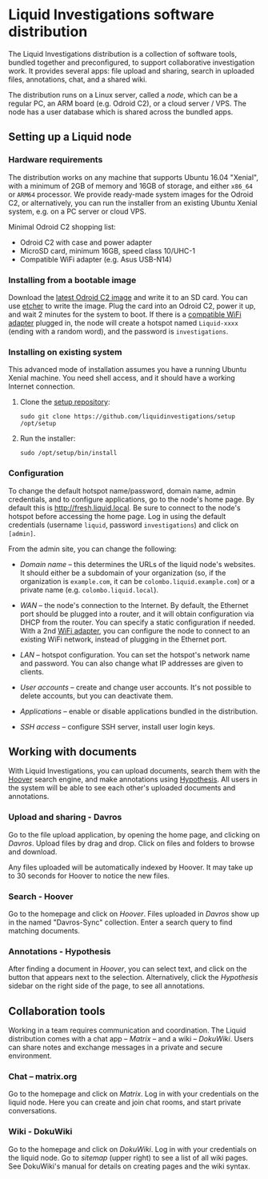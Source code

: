 # Liquid Investigations software distribution
The Liquid Investigations distribution is a collection of software tools,
bundled together and preconfigured, to support collaborative investigation
work. It provides several apps: file upload and sharing, search in uploaded
files, annotations, chat, and a shared wiki.

The distribution runs on a Linux server, called a _node_, which can be a
regular PC, an ARM board (e.g. Odroid C2), or a cloud server / VPS. The node
has a user database which is shared across the bundled apps.


## Setting up a Liquid node

### Hardware requirements
The distribution works on any machine that supports Ubuntu 16.04 "Xenial", with
a minimum of 2GB of memory and 16GB of storage, and either `x86_64` or `ARM64`
processor. We provide ready-made system images for the Odroid C2, or
alternatively, you can run the installer from an existing Ubuntu Xenial system,
e.g. on a PC server or cloud VPS.

Minimal Odroid C2 shopping list:
* Odroid C2 with case and power adapter
* MicroSD card, minimum 16GB, speed class 10/UHC-1
* Compatible WiFi adapter (e.g. Asus USB-N14)

### Installing from a bootable image
Download the [latest Odroid C2 image][latest-c2] and write it to an SD card.
You can use [etcher][] to write the image. Plug the card into an Odroid C2,
power it up, and wait 2 minutes for the system to boot. If there is a
[compatible WiFi adapter][wifi-adapters] plugged in, the node will create a
hotspot named `Liquid-xxxx` (ending with a random word), and the password is
`investigations`.

[latest-c2]: https://jenkins.liquiddemo.org/job/setup-arm64/job/master/lastSuccessfulBuild/artifact/liquid-odroid_c2-arm64-raw.img.xz
[etcher]: https://etcher.io
[wifi-adapters]: WiFi-Adapters.md

### Installing on existing system
This advanced mode of installation assumes you have a running Ubuntu Xenial
machine. You need shell access, and it should have a working Internet
connection.

1. Clone the [setup repository](https://github.com/liquidinvestigations/setup):

    ```shell
    sudo git clone https://github.com/liquidinvestigations/setup /opt/setup
    ```

2. Run the installer:

    ```shell
    sudo /opt/setup/bin/install
    ```

### Configuration
To change the default hotspot name/password, domain name, admin credentials,
and to configure applications, go to the node's home page. By default this
is http://fresh.liquid.local. Be sure to connect to the node's hotspot before
accessing the home page. Log in using the default credentials (username
`liquid`, password `investigations`) and click on `[admin]`.

From the admin site, you can change the following:

* *Domain name* – this determines the URLs of the liquid node's websites. It
  should either be a subdomain of your organization (so, if the organization is
  `example.com`, it can be `colombo.liquid.example.com`) or a private name
  (e.g. `colombo.liquid.local`).

* *WAN* – the node's connection to the Internet. By default, the Ethernet port
  should be plugged into a router, and it will obtain configuration via DHCP
  from the router. You can specify a static configuration if needed. With a 2nd
  [WiFi adapter][], you can configure the node to connect to an existing WiFi
  network, instead of plugging in the Ethernet port.

* *LAN* – hotspot configuration. You can set the hotspot's network name and
  password. You can also change what IP addresses are given to clients.

* *User accounts* – create and change user accounts. It's not possible to
  delete accounts, but you can deactivate them.

* *Applications* – enable or disable applications bundled in the distribution.

* *SSH access* – configure SSH server, install user login keys.

[WiFi adapter]: WiFi-Adapters.md


## Working with documents
With Liquid Investigations, you can upload documents, search them with the
[Hoover][] search engine, and make annotations using [Hypothesis][]. All users
in the system will be able to see each other's uploaded documents and
annotations.

[Hoover]: https://hoover.github.io
[Hypothesis]: https://hypothes.is

### Upload and sharing - Davros
Go to the file upload application, by opening the home page, and clicking on
_Davros_. Upload files by drag and drop. Click on files and folders to browse
and download.

Any files uploaded will be automatically indexed by Hoover. It may take up to
30 seconds for Hoover to notice the new files.

### Search - Hoover
Go to the homepage and click on _Hoover_. Files uploaded in _Davros_ show up in
the named "Davros-Sync" collection. Enter a search query to find matching
documents.

### Annotations - Hypothesis
After finding a document in _Hoover_, you can select text, and click on the
button that appears next to the selection. Alternatively, click the
_Hypothesis_ sidebar on the right side of the page, to see all annotations.


## Collaboration tools
Working in a team requires communication and coordination. The Liquid
distribution comes with a chat app – _Matrix_ – and a wiki – _DokuWiki_. Users
can share notes and exchange messages in a private and secure environment.

### Chat – matrix.org
Go to the homepage and click on _Matrix_. Log in with your credentials on the
liquid node. Here you can create and join chat rooms, and start private
conversations.

### Wiki - DokuWiki
Go to the homepage and click on _DokuWiki_. Log in with your credentials on the
liquid node. Go to _sitemap_ (upper right) to see a list of all wiki pages. See
DokuWiki's manual for details on creating pages and the wiki syntax.
